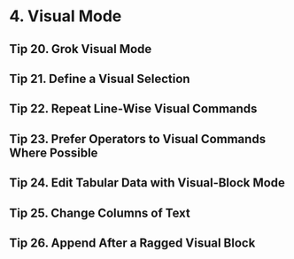 # 4. Visual Mode

## Tip 20. Grok Visual Mode

## Tip 21. Define a Visual Selection

## Tip 22. Repeat Line-Wise Visual Commands

## Tip 23. Prefer Operators to Visual Commands Where Possible

## Tip 24. Edit Tabular Data with Visual-Block Mode

## Tip 25. Change Columns of Text

## Tip 26. Append After a Ragged Visual Block
